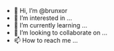 - 👋 Hi, I’m @brunxor
- 👀 I’m interested in ...
- 🌱 I’m currently learning ...
- 💞️ I’m looking to collaborate on ...
- 📫 How to reach me ...

<!---
brunxor/brunxor is a ✨ special ✨ repository because its `README.md` (this file) appears on your GitHub profile.
You can click the Preview link to take a look at your changes.
--->
